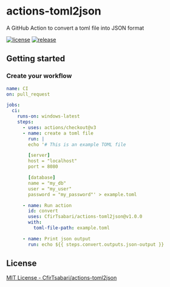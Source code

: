 # actions-toml2json
A GitHub Action to convert a toml file into JSON format

[![license](https://img.shields.io/github/license/CfirTsabari/actions-toml2json.svg)](https://github.com/CfirTsabari/actions-toml2json/blob/master/LICENSE)
[![release](https://img.shields.io/github/release/CfirTsabari/actions-toml2json.svg)](https://github.com/CfirTsabari/actions-toml2json/releases/latest)

## Getting started

### Create your workflow
```yaml
name: CI
on: pull_request

jobs:
  ci:
    runs-on: windows-latest
    steps:
      - uses: actions/checkout@v3
      - name: create a toml file
        run: |
        echo '# This is an example TOML file

        [server]
        host = "localhost"
        port = 8080

        [database]
        name = "my_db"
        user = "my_user"
        password = "my_password"' > example.toml

      - name: Run action
        id: convert
        uses: CfirTsabari/actions-toml2json@v1.0.0
        with:
          toml-file-path: example.toml

      - name: Print json output
        run: echo ${{ steps.convert.outputs.json-output }}
```

## License
[MIT License - CfirTsabari/actions-toml2json](https://github.com/CfirTsabari/actions-toml2json/blob/master/LICENSE)

